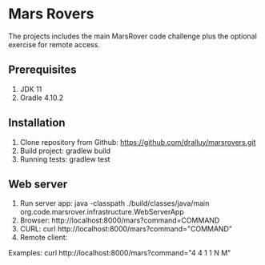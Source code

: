 # Mars Rovers 
The projects includes the main MarsRover code challenge plus the optional
exercise for remote access.

## Prerequisites

1. JDK 11
2. Gradle 4.10.2

## Installation

1. Clone repository from Github: https://github.com/dralluy/marsrovers.git
2. Build project: gradlew build
2. Running tests: gradlew test


## Web server
1. Run server app: java -classpath ./build/classes/java/main org.code.marsrover.infrastructure.WebServerApp
2. Browser:  http://localhost:8000/mars?command=COMMAND
3. CURL: curl http://localhost:8000/mars?command="COMMAND"
4. Remote client: 

Examples:
curl http://localhost:8000/mars?command="4 4 1 1 N M"